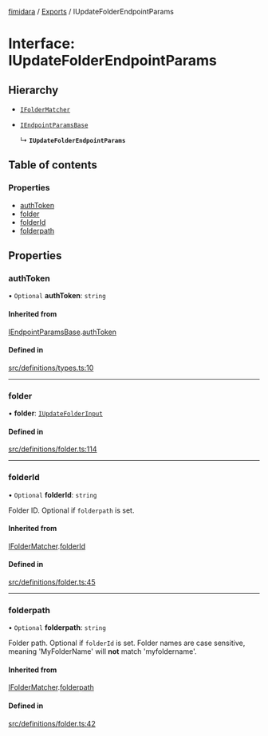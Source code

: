 [fimidara](../README.md) / [Exports](../modules.md) / IUpdateFolderEndpointParams

# Interface: IUpdateFolderEndpointParams

## Hierarchy

- [`IFolderMatcher`](IFolderMatcher.md)

- [`IEndpointParamsBase`](IEndpointParamsBase.md)

  ↳ **`IUpdateFolderEndpointParams`**

## Table of contents

### Properties

- [authToken](IUpdateFolderEndpointParams.md#authtoken)
- [folder](IUpdateFolderEndpointParams.md#folder)
- [folderId](IUpdateFolderEndpointParams.md#folderid)
- [folderpath](IUpdateFolderEndpointParams.md#folderpath)

## Properties

### authToken

• `Optional` **authToken**: `string`

#### Inherited from

[IEndpointParamsBase](IEndpointParamsBase.md).[authToken](IEndpointParamsBase.md#authtoken)

#### Defined in

[src/definitions/types.ts:10](https://github.com/softkave/files-js/blob/852341e/src/definitions/types.ts#L10)

___

### folder

• **folder**: [`IUpdateFolderInput`](IUpdateFolderInput.md)

#### Defined in

[src/definitions/folder.ts:114](https://github.com/softkave/files-js/blob/852341e/src/definitions/folder.ts#L114)

___

### folderId

• `Optional` **folderId**: `string`

Folder ID. Optional if `folderpath` is set.

#### Inherited from

[IFolderMatcher](IFolderMatcher.md).[folderId](IFolderMatcher.md#folderid)

#### Defined in

[src/definitions/folder.ts:45](https://github.com/softkave/files-js/blob/852341e/src/definitions/folder.ts#L45)

___

### folderpath

• `Optional` **folderpath**: `string`

Folder path. Optional if `folderId` is set.
Folder names are case sensitive, meaning 'MyFolderName' will **not** match 'myfoldername'.

#### Inherited from

[IFolderMatcher](IFolderMatcher.md).[folderpath](IFolderMatcher.md#folderpath)

#### Defined in

[src/definitions/folder.ts:42](https://github.com/softkave/files-js/blob/852341e/src/definitions/folder.ts#L42)
